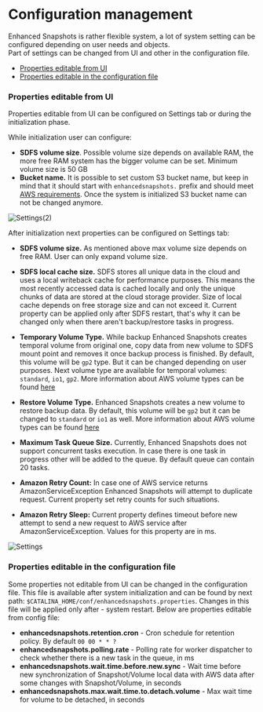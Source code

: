 # Configuration management

Enhanced Snapshots is rather flexible system, a lot of system setting can be configured depending on user needs and objects.   
Part of settings can be changed from UI and other in the configuration file.  

* [Properties editable from UI](#Properties-editable-from-UI)
* [Properties editable in the configuration file](#Properties-editable-in-the-configuration-file)

### Properties editable from UI
Properties editable from UI can be configured on Settings tab or during the initialization phase.  

While initialization user can configure:
- **SDFS volume size**. Possible volume size depends on available RAM, the more free RAM system has the bigger volume can be set. Minimum volume size is 50 GB
- **Bucket name.** It is possible to set custom S3 bucket name, but keep in mind that it should start with `enhancedsnapshots.` prefix and should meet [AWS requirements](http://docs.aws.amazon.com/AmazonS3/latest/dev/BucketRestrictions.html). Once the system is initialized S3 bucket name can not be changed anymore.

![Settings(2)](https://cloud.githubusercontent.com/assets/13731468/16002643/714a3e68-3161-11e6-973f-38e2a1322c66.png)

After initialization next properties can be configured on Settings tab:
- **SDFS volume size.** As mentioned above max volume size depends on free RAM. User can only expand volume size.
- **SDFS local cache size.** SDFS stores all unique data in the cloud and uses a local writeback cache for performance purposes. This means the most recently accessed data is cached locally and only the unique chunks of data are stored at the cloud storage provider. Size of local cache depends on free storage size and can not exceed it. Current property can be applied only after SDFS restart, that's why it can be changed only when there aren't backup/restore tasks in progress.
- **Temporary Volume Type.** While backup Enhanced Snapshots creates temporal volume from original one, copy data from new volume to SDFS mount point and removes it once backup process is finished. By default, this volume will be `gp2` type. But it can be changed depending on user purposes. Next volume type are available for temporal volumes:  `standard`, `io1`, `gp2`. More information about AWS volume types can be found [here](http://docs.aws.amazon.com/AWSEC2/latest/UserGuide/EBSVolumeTypes.html)
- **Restore Volume Type.** Enhanced Snapshots creates a new volume to restore backup data. By default, this volume will be `gp2` but it can be changed to `standard` or `io1` as well. More information about AWS volume types can be found [here](http://docs.aws.amazon.com/AWSEC2/latest/UserGuide/EBSVolumeTypes.html)

- **Maximum Task Queue Size.** Currently, Enhanced Snapshots does not support concurrent tasks execution. In case there is one task in progress other will be added to the queue. By default queue can contain 20 tasks.
- **Amazon Retry Count:** In case one of AWS service returns AmazonServiceException Enhanced Snapshots will attempt to duplicate request. Current property set retry counts for such situations. 
- **Amazon Retry Sleep:** Current property defines timeout before new attempt to send a new request to AWS service after AmazonServiceException. Values for this property are in ms.

![Settings](https://cloud.githubusercontent.com/assets/13731468/16002646/7150056e-3161-11e6-8d4c-6b44dbf99019.png)

### Properties editable in the configuration file
Some properties not editable from UI can be changed in the configuration file. This file is available after system initialization and can be found by next path: `$CATALINA_HOME/conf/enhancedsnapshots.properties`. Changes in this file will be applied only after - system restart. Below are properties editable from config file:
- **enhancedsnapshots.retention.cron** - Cron schedule for retention policy. By default `00 00 * * ?`
- **enhancedsnapshots.polling.rate** - Polling rate for worker dispatcher to check whether there is a new task in the queue, in ms
- **enhancedsnapshots.wait.time.before.new.sync** - Wait time before new synchronization of Snapshot/Volume local data with AWS data after some changes with Snapshot/Volume, in seconds
- **enhancedsnapshots.max.wait.time.to.detach.volume** - Max wait time for volume to be detached, in seconds
